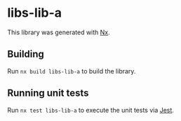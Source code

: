 # libs-lib-a

This library was generated with [Nx](https://nx.dev).

## Building

Run `nx build libs-lib-a` to build the library.

## Running unit tests

Run `nx test libs-lib-a` to execute the unit tests via [Jest](https://jestjs.io).
